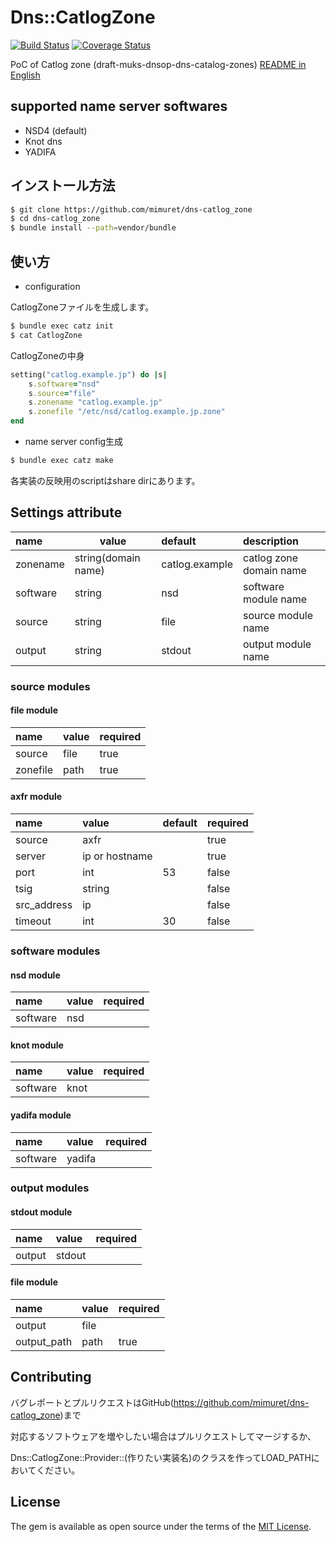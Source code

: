 # Dns::CatlogZone
[![Build Status](https://travis-ci.org/mimuret/dns-catlog_zone.svg?branch=master)](https://travis-ci.org/mimuret/dns-catlog_zone)
[![Coverage Status](https://coveralls.io/repos/github/mimuret/dns-catlog_zone/badge.svg?branch=master)](https://coveralls.io/github/mimuret/dns-catlog_zone?branch=master)

PoC of Catlog zone (draft-muks-dnsop-dns-catalog-zones)
[README in English](https://github.com/mimuret/dns-catlog_zone/blob/master/README.md)  

## supported name server softwares
* NSD4 (default)
* Knot dns
* YADIFA

## インストール方法

```bash
$ git clone https://github.com/mimuret/dns-catlog_zone
$ cd dns-catlog_zone
$ bundle install --path=vendor/bundle
```

## 使い方

+ configuration

CatlogZoneファイルを生成します。

```bash
$ bundle exec catz init
$ cat CatlogZone
```

CatlogZoneの中身
```ruby
setting("catlog.example.jp") do |s|
	s.software="nsd"
	s.source="file"
	s.zonename "catlog.example.jp"
	s.zonefile "/etc/nsd/catlog.example.jp.zone"
end
````

+ name server config生成

```bash
$ bundle exec catz make
```

各実装の反映用のscriptはshare dirにあります。

## Settings attribute
| name | value | default | description |
|:-----------|------------|:------------|:------------|
|zonename|string(domain name)|catlog.example| catlog zone domain name |
|software|string|nsd|software module name|
|source|string|file|source module name|
|output|string|stdout|output module name|

### source modules
#### file module
| name | value | required |
|:-----------|:------------|:------------|
|source|file|true|
|zonefile|path|true|

#### axfr module
| name | value | default |required |
|:-----------|:------------|:------------|:------------|
|source|axfr||true|
|server|ip or hostname||true|
|port|int|53|false|
|tsig|string||false|
|src_address|ip||false|
|timeout|int|30|false|

### software modules
#### nsd module
| name | value | required |
|:-----------|:------------|:------------|
|software|nsd||

#### knot module
| name | value | required |
|:-----------|:------------|:------------|
|software|knot||

#### yadifa module
| name | value | required |
|:-----------|:------------|:------------|
|software|yadifa||

### output modules
#### stdout module
| name | value | required |
|:-----------|:------------|:------------|
|output|stdout||

#### file module
| name | value | required |
|:-----------|:------------|:------------|
|output|file||
|output_path|path|true|

## Contributing

バグレポートとプルリクエストはGitHub(https://github.com/mimuret/dns-catlog_zone)まで

対応するソフトウェアを増やしたい場合はプルリクエストしてマージするか、

Dns::CatlogZone::Provider::(作りたい実装名)のクラスを作ってLOAD_PATHにおいてください。


## License

The gem is available as open source under the terms of the [MIT License](http://opensource.org/licenses/MIT).

